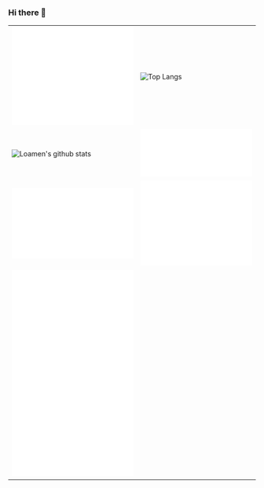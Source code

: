 ### Hi there 👋

|    |    |
| ------- | ------- |
|![general](./general.svg)  | ![Top Langs](https://github-readme-stats.vercel.app/api/top-langs/?username=loamen)  |
|![Loamen's github stats](https://github-readme-stats.vercel.app/api?username=loamen&count_private=true&show_icons=true&include_all_commits=true)  | ![languages_activity](./languages_activity.svg)  |
|  ![oding_habits_and_activity](./coding_habits_and_activity.svg) | ![achievements](./achievements.svg) |
|![stargazers](./stargazers.svg) |

<!--
**loamen/loamen** is a ✨ _special_ ✨ repository because its `README.md` (this file) appears on your GitHub profile.

Here are some ideas to get you started:

- 🔭 I’m currently working on ...
- 🌱 I’m currently learning ...
- 👯 I’m looking to collaborate on ...
- 🤔 I’m looking for help with ...
- 💬 Ask me about ...
- 📫 How to reach me: ...
- 😄 Pronouns: ...
- ⚡ Fun fact: ...
  -->